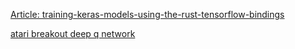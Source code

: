 
[Article: training-keras-models-using-the-rust-tensorflow-bindings](https://towardsdatascience.com/training-keras-models-using-the-rust-tensorflow-bindings-941791249a7)

[atari breakout deep q network](https://keras.io/examples/rl/deep_q_network_breakout/)

